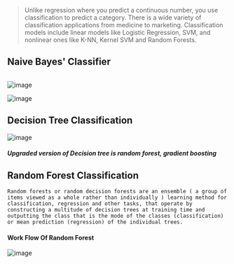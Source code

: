 > Unlike regression where you predict a continuous number, you use classification to predict a category. 
> There is a wide variety of classification applications from medicine to marketing. Classification models 
> include linear models like Logistic Regression, SVM, and nonlinear ones like K-NN, Kernel SVM and Random Forests.

## Naive Bayes' Classifier

```Naive Bayes classifiers are a family of simple probabilistic classifiers based on applying Bayes' theorem with strong (naive) independence assumptions between the features.
```

![image](https://user-images.githubusercontent.com/20562497/31215652-369b95a6-a9d2-11e7-8114-61f2c80fa9ba.png)

![image](https://user-images.githubusercontent.com/20562497/31215745-8f0ed2ca-a9d2-11e7-9a01-bceca1cbce59.png)


## Decision Tree Classification

![image](https://user-images.githubusercontent.com/20562497/31219271-91fab3c6-a9de-11e7-8a50-3c4d3f2b55a4.png)

##### Upgraded version of Decision tree is random forest, gradient boosting

## Random Forest Classification

```
Random forests or random decision forests are an ensemble ( a group of items viewed as a whole rather than individually ) learning method for classification, regression and other tasks, that operate by constructing a multitude of decision trees at training time and outputting the class that is the mode of the classes (classification) or mean prediction (regression) of the individual trees.
```

#### Work Flow Of Random Forest
![image](https://user-images.githubusercontent.com/20562497/31221217-c3a1894e-a9e4-11e7-97e5-8d4e49328e7d.png)
